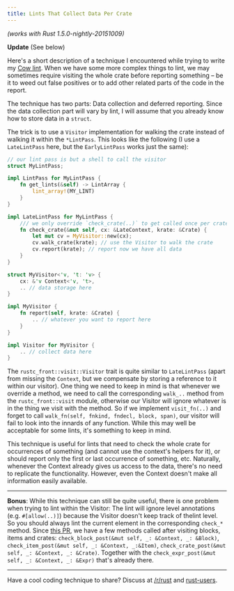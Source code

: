 ```yaml
---
title: Lints That Collect Data Per Crate
---
```


*(works with Rust 1.5.0-nightly-20151009)*

**Update** (See below)

Here's a short description of a technique I encountered while trying to write my [Cow lint](https://internals.rust-lang.org/t/needs-more-cow-bell/2612). When we have some more complex things to lint, we may sometimes require visiting the whole crate before reporting something – be it to weed out false positives or to add other related parts of the code in the report.

The technique has two parts: Data collection and deferred reporting. Since the data collection part will vary by lint, I will assume that you already know how to store data in a `struct`.

The trick is to use a `Visitor` implementation for walking the crate instead of walking it within the `*LintPass`. This looks like the following (I use a `LateLintPass` here, but the `EarlyLintPass` works just the same):

```Rust
// our lint pass is but a shell to call the visitor
struct MyLintPass;

impl LintPass for MyLintPass {
    fn get_lints(&self) -> LintArray {
        lint_array!(MY_LINT)
    }
}

impl LateLintPass for MyLintPass {
    /// we only override `check_crate(..)` to get called once per crate
    fn check_crate(&mut self, cx: &LateContext, krate: &Crate) {
        let mut cv = MyVisitor::new(cx);
        cv.walk_crate(krate); // use the Visitor to walk the crate
        cv.report(krate); // report now we have all data
    }
}

struct MyVisitor<'v, 't: 'v> {
    cx: &'v Context<'v, 't>,
    .. // data storage here
}

impl MyVisitor {
    fn report(self, krate: &Crate) {
        .. // whatever you want to report here
    }
}

impl Visitor for MyVisitor {
    .. // collect data here
}
```

The `rustc_front::visit::Visitor` trait is quite similar to `LateLintPass` (apart from missing the `Context`, but we compensate by storing a reference to it within our visitor). One thing we need to keep in mind is that whenever we override a method, we need to call the corresponding `walk_..` method from the `rustc_front::visit` module, otherwise our Visitor will ignore whatever is in the thing we visit with the method. So if we implement `visit_fn(..)` and forget to call `walk_fn(self, fnkind, fndecl, block, span)`, our visitor will fail to look into the innards of any function. While this may well be acceptable for some lints, it's something to keep in mind.

This technique is useful for lints that need to check the whole crate for occurrences of something (and cannot use the context's helpers for it), or should report only the first or last occurrence of something, etc. Naturally, whenever the Context already gives us access to the data, there's no need to replicate the functionality. However, even the Context doesn't make all information easily available.

----

**Bonus**: While this technique can still be quite useful, there is one problem when trying to lint within the Visitor: The lint will ignore level annotations (e.g. `#[allow(..)]`) because the Visitor doesn't keep track of thelint level. So you should always lint the current element in the corresponding `check_*` method. Since [this PR](https://github.com/rust-lang/rust/pull/31562), we have a few methods called after visiting blocks, items and crates: `check_block_post(&mut self, _: &Context, _: &Block)`, `check_item_post(&mut self, _: &Context, _:&Item)`, `check_crate_post(&mut self, _: &Context, _: &Crate)`. Together with the `check_expr_post(&mut self, _: &Context, _: &Expr)` that's already there.

----

Have a cool coding technique to share? Discuss at [/r/rust](https://www.reddit.com/r/rust/comments/3o6u8q/blog_lints_that_collect_data_per_crate/) and [rust-users](https://users.rust-lang.org/t/blog-lints-that-collect-data-per-crate/3221).
